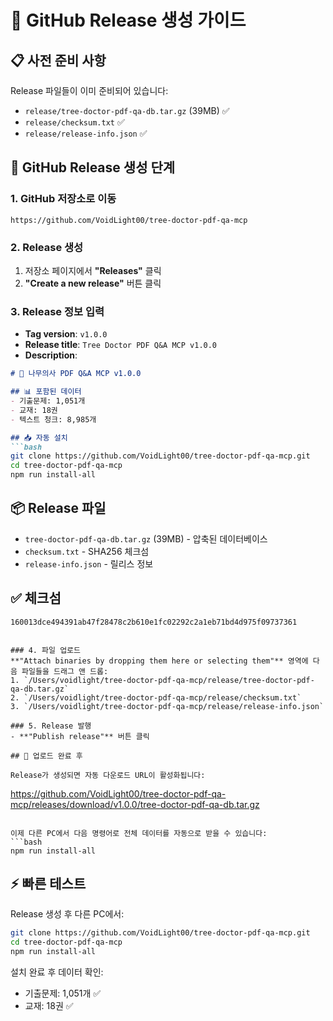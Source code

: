 # 🚀 GitHub Release 생성 가이드

## 📋 사전 준비 사항

Release 파일들이 이미 준비되어 있습니다:
- `release/tree-doctor-pdf-qa-db.tar.gz` (39MB) ✅
- `release/checksum.txt` ✅
- `release/release-info.json` ✅

## 🔧 GitHub Release 생성 단계

### 1. GitHub 저장소로 이동
```
https://github.com/VoidLight00/tree-doctor-pdf-qa-mcp
```

### 2. Release 생성
1. 저장소 페이지에서 **"Releases"** 클릭
2. **"Create a new release"** 버튼 클릭

### 3. Release 정보 입력
- **Tag version**: `v1.0.0`
- **Release title**: `Tree Doctor PDF Q&A MCP v1.0.0`
- **Description**:
```markdown
# 🌳 나무의사 PDF Q&A MCP v1.0.0

## 📊 포함된 데이터
- 기출문제: 1,051개
- 교재: 18권
- 텍스트 청크: 8,985개

## 📥 자동 설치
```bash
git clone https://github.com/VoidLight00/tree-doctor-pdf-qa-mcp.git
cd tree-doctor-pdf-qa-mcp
npm run install-all
```

## 📦 Release 파일
- `tree-doctor-pdf-qa-db.tar.gz` (39MB) - 압축된 데이터베이스
- `checksum.txt` - SHA256 체크섬
- `release-info.json` - 릴리스 정보

## ✅ 체크섬
```
160013dce494391ab47f28478c2b610e1fc02292c2a1eb71bd4d975f09737361
```
```

### 4. 파일 업로드
**"Attach binaries by dropping them here or selecting them"** 영역에 다음 파일들을 드래그 앤 드롭:
1. `/Users/voidlight/tree-doctor-pdf-qa-mcp/release/tree-doctor-pdf-qa-db.tar.gz`
2. `/Users/voidlight/tree-doctor-pdf-qa-mcp/release/checksum.txt`
3. `/Users/voidlight/tree-doctor-pdf-qa-mcp/release/release-info.json`

### 5. Release 발행
- **"Publish release"** 버튼 클릭

## 🔗 업로드 완료 후

Release가 생성되면 자동 다운로드 URL이 활성화됩니다:
```
https://github.com/VoidLight00/tree-doctor-pdf-qa-mcp/releases/download/v1.0.0/tree-doctor-pdf-qa-db.tar.gz
```

이제 다른 PC에서 다음 명령어로 전체 데이터를 자동으로 받을 수 있습니다:
```bash
npm run install-all
```

## ⚡ 빠른 테스트

Release 생성 후 다른 PC에서:
```bash
git clone https://github.com/VoidLight00/tree-doctor-pdf-qa-mcp.git
cd tree-doctor-pdf-qa-mcp
npm run install-all
```

설치 완료 후 데이터 확인:
- 기출문제: 1,051개 ✅
- 교재: 18권 ✅